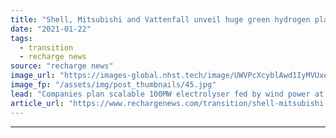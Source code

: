 ```yaml
---
title: "Shell, Mitsubishi and Vattenfall unveil huge green hydrogen plan for German coal plant"
date: "2021-01-22"
tags: 
  - transition
  - recharge news
source: "recharge news"
image_url: "https://images-global.nhst.tech/image/UWVPcXcyblAwd1IyMVUxeW9od0NJMUc1Ujg2SzBrUGg4NGFScjAvZllUOD0=/nhst/binary/5c1f2ca7c9afaf72d9549087aae800cd"
image_fp: "/assets/img/post_thumbnails/45.jpg"
lead: "Companies plan scalable 100MW electrolyser fed by wind power at Moorburg site in Hamburg that could develop into a ‘green energy hub’"
article_url: "https://www.rechargenews.com/transition/shell-mitsubishi-and-vattenfall-unveil-huge-green-hydrogen-plan-for-german-coal-plant/2-1-949630"
---
```


---
